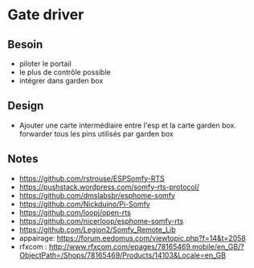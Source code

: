 # Gate driver

## Besoin
- piloter le portail
- le plus de contrôle possible
- intégrer dans garden box

## Design

- Ajouter une carte intermédiaire entre l'esp et la carte garden box. forwarder tous les pins utilisés par garden box


## Notes

- https://github.com/rstrouse/ESPSomfy-RTS
- https://pushstack.wordpress.com/somfy-rts-protocol/
- https://github.com/dmslabsbr/esphome-somfy
- https://github.com/Nickduino/Pi-Somfy
- https://github.com/loopj/open-rts
- https://github.com/nicerloop/esphome-somfy-rts
- https://github.com/Legion2/Somfy_Remote_Lib
- appairage: https://forum.eedomus.com/viewtopic.php?f=14&t=2058
- rfxcom : http://www.rfxcom.com/epages/78165469.mobile/en_GB/?ObjectPath=/Shops/78165469/Products/14103&Locale=en_GB
